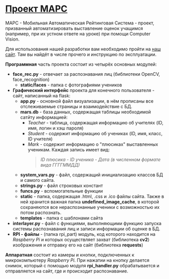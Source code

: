 # [Проект МАРС](http://176.120.8.20)

МАРС - Мобильная Автоматическая Рейтинговая Система - проект, призванный автоматизировать выставление оценок учащимся (например, при их устном ответе на уроке) при помощи Computer Vision.

Для использования нашей разработки вам необходимо пройти на [наш сайт](http://176.120.8.20). Там вы найдёт в числе прочего и инструкцию по эксплуатации.

**Программная** часть проекта состоит из четырёх основных модулей:
  - **face_rec.py** - отвечает за распознавания лиц (библиотеки OpenCV, face_recognition)
    + **static/faces** - папка с фотографиями учеников
  - **Графический интерфейс** проекта для конечного пользователя - сайт, написанный на flask:
  	- **app.py** - основной файл визуализации, в нём прописаны все отслеживаемые страницы и взаимодействие с БД.
  	- **mars.db** - база данных, содержащая таблицы необходимой сатйту информацией:
  	  + _Teacher_ - таблица, содержащая информацию об учителях (ID, имя, логин и хэш пароля)
  	  + _Student_ - содержит информацию об учениках (ID, имя, класс, ID учителя)
  	  + _Mark_ - содержит информацию о "плюсиках" выставленных ученикам. Каждая запись имеет вид:
  	    > _ID плюсика - ID ученика - Дата (в численном формате вида ГГГГММДД)_
    - **system_vars.py** - файл, содержащий инициализацию классов БД и самого сайта.
    - **strings.py** - файл строковых констант
    - **funcs.py** - вспомогательные функции
    - **static** - папка, содержащая .html, .css и .ico файлы сайта. Также в ней хранится важная папка **undefined_image_cache**, в которой сохраняются все нераспознанные ученики с возможностью их потом распознать.
    - **templates** - папка с шаблонами сайта
  - **interlayer.py** - файл с функциями, выполняющими функцию запуска системы распознавания лиц и записи информации об оценке в БД.
  - **RPI - файлы** - (папка rpi_part) модуль, код которого находится на _Raspberry Pi_ и которых осуществляет захват (библиотека **cv2**) изображения и отправку его на сайт (библиотека **requests**)

**Аппаратная** состоит из камеры и кнопки, подключенных к микрокомпьютеру _Raspberry Pi_. При нажатии на кнопку делается снимок, который с помощью модуля **rpi_handler.py**  обрабатывается и отправляется на сайт, где и происходит распознавание.
